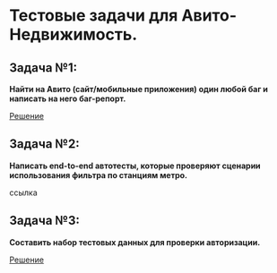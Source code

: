 # Тестовые задачи для Авито-Недвижимость.

## Задача №1:
**Найти на Авито (сайт/мобильные приложения) один любой баг и написать на него баг-репорт.**

[Решение](task-1.md)


## Задача №2:
**Написать end-to-end автотесты, которые проверяют сценарии использования фильтра по станциям метро.**

ссылка


## Задача №3:
**Составить набор тестовых данных для проверки авторизации.**

[Решение](task-3.md)